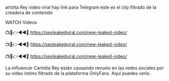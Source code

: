 arlotta Rey video viral hay link para Telegram este es el clip filtrado de la creadora de contenido

WATCH Videos

📺📱👉◄◄🔴  https://sexleakedviral.com/new-leaked-video/

📺📱👉◄◄🔴  https://sexleakedviral.com/new-leaked-video/

📺📱👉◄◄🔴  https://sexleakedviral.com/new-leaked-video/

La influencer Carlotta Rey están causando revuelo en las redes sociales por su video íntimo filtrado de la plataforma OnlyFans. Aquí puedes verlo.
